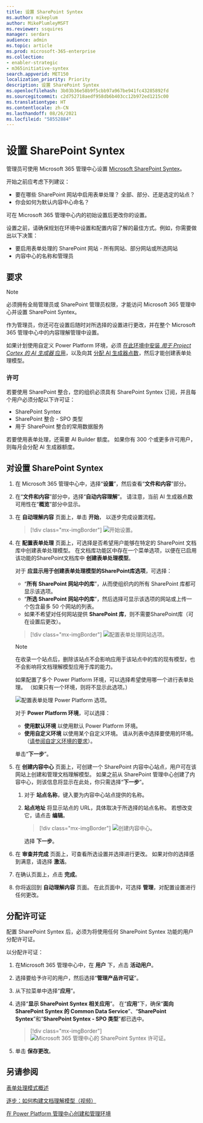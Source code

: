```yaml
---
title: 设置 SharePoint Syntex
ms.author: mikeplum
author: MikePlumleyMSFT
ms.reviewer: ssquires
manager: serdars
audience: admin
ms.topic: article
ms.prod: microsoft-365-enterprise
ms.collection:
- enabler-strategic
- m365initiative-syntex
search.appverid: MET150
localization_priority: Priority
description: 设置 SharePoint Syntex
ms.openlocfilehash: 3b03b36e58b9f5cbb97a967be941fc43285892fd
ms.sourcegitcommit: c2d752718aedf958db6b403cc12b972ed1215c00
ms.translationtype: HT
ms.contentlocale: zh-CN
ms.lasthandoff: 08/26/2021
ms.locfileid: "58552884"
---
```

# <a name="set-up-sharepoint-syntex"></a>设置 SharePoint Syntex

管理员可使用 Microsoft 365 管理中心设置 [Microsoft SharePoint Syntex](index.md)。 

开始之前应考虑下列建议：

- 要在哪些 SharePoint 网站中启用表单处理？ 全部、部分、还是选定的站点？
- 你会如何为默认内容中心命名？

可在 Microsoft 365 管理中心内的初始设置后更改你的设置。

设置之前，请确保规划在环境中设置和配置内容了解的最佳方式。例如，你需要做出以下决策：

- 要启用表单处理的 SharePoint 网站 - 所有网站、部分网站或所选网站
- 内容中心的名称和管理员

## <a name="requirements"></a>要求 

> [!NOTE]
> 必须拥有全局管理员或 SharePoint 管理员权限，才能访问 Microsoft 365 管理中心并设置 SharePoint Syntex。

作为管理员，你还可在设置后随时对所选择的设置进行更改，并在整个 Microsoft 365 管理中心中的内容理解管理中设置。

如果计划使用自定义 Power Platform 环境，必须 [在此环境中安装 *用于 Project Cortex 的 AI 生成器* 应用](/power-platform/admin/manage-apps#install-an-app-in-the-environment-view)，以及向其 [分配 AI 生成器点数](/power-platform/admin/capacity-add-on)，然后才能创建表单处理模型。

### <a name="licensing"></a>许可

若要使用 SharePoint 整合，您的组织必须具有 SharePoint Syntex 订阅，并且每个用户必须分配以下许可证：

- SharePoint Syntex
- SharePoint 整合 - SPO 类型
- 用于 SharePoint 整合的常用数据服务

若要使用表单处理，还需要 AI Builder 额度。 如果你有 300 个或更多许可用户，则每月会分配 AI 生成器额度。

## <a name="to-set-up-sharepoint-syntex"></a>对设置 SharePoint Syntex

1. 在 Microsoft 365 管理中心中，选择“**设置**”，然后查看“**文件和内容**”部分。

2. 在“**文件和内容**”部分中，选择“**自动内容理解**”。 请注意，当前 AI 生成器点数可用性在“**概览**”部分中显示。<br/>

3. 在 **自动理解内容** 页面上，单击 **开始**， 以逐步完成设置流程。 <br/>

    > [!div class="mx-imgBorder"]
    > ![开始设置。](../media/content-understanding/admin-content-understanding-get-started.png)</br>

4. 在 **配置表单处理** 页面上，可选择是否希望用户能够在特定的 SharePoint 文档库中创建表单处理模型。 在文档库功能区中存在一个菜单选项，以便在已启用该功能的SharePoint文档库中 **创建表单处理模型**。
 
     对于 **应显示用于创建表单处理模型的SharePoint库选项**，可选择：</br>
      - “**所有 SharePoint 网站中的库**”，从而使组织内的所有 SharePoint 库都可显示该选项。</br>
      - “**所选 SharePoint 网站中的库**”，然后选择可显示该选项的网站或上传一个包含最多 50 个网站的列表。</br>
      - 如果不希望对任何网站提供 **SharePoint 库**，则不需要SharePoint库（可在设置后更改）。

   > [!div class="mx-imgBorder"]
   > ![配置表单处理网站选项。](../media/content-understanding/admin-configforms.png)

   > [!Note]
   > 在收录一个站点后，删除该站点不会影响应用于该站点中的库的现有模型，也不会影响将文档理解模型应用于库的能力。 
    
    如果配置了多个 Power Platform 环境，可以选择希望使用哪一个进行表单处理。 （如果只有一个环境，则将不显示此选项。）

    ![配置表单处理 Power Platform 选项。](../media/content-understanding/setup-power-platform-env.png)

    对于 **Power Platform 环境**，可以选择：
    - **使用默认环境** 以使用默认 Power Platform 环境。
    - **使用自定义环境** 以使用某个自定义环境。 请从列表中选择要使用的环境。 （[请参阅自定义环境的要求](/microsoft-365/contentunderstanding/set-up-content-understanding#requirements)）。

    单击“**下一步**”。

5. 在 **创建内容中心** 页面上，可创建一个 SharePoint 内容中心站点，用户可在该网站上创建和管理文档理解模型。 如果之前从 SharePoint 管理中心创建了内容中心，则该信息将显示在此处，你只需选择“**下一步**”。

    1. 对于 **站点名称**，键入要为内容中心站点提供的名称。
    
    1. **站点地址** 将显示站点的 URL，具体取决于所选择的站点名称。 若想改变它，请点击 **编辑**。

       > [!div class="mx-imgBorder"]
       > ![创建内容中心。](../media/content-understanding/admin-cu-create-cc.png)</br>

       选择 **下一步**。

6. 在 **审查并完成** 页面上，可查看所选设置并选择进行更改。 如果对你的选择感到满意，请选择 **激活**。

7. 在确认页面上，点击 **完成**。

8. 你将返回到 **自动理解内容** 页面。 在此页面中，可选择 **管理**，对配置设置进行任何更改。 

## <a name="assign-licenses"></a>分配许可证

配置 SharePoint Syntex 后，必须为将使用任何 SharePoint Syntex 功能的用户分配许可证。

以分配许可证：

1. 在Microsoft 365 管理中心中，在 **用户** 下，点击 **活动用户**。

2. 选择要给予许可的用户，然后选择“**管理产品许可证**”。

3. 从下拉菜单中选择“**应用**”。

4. 选择“**显示 SharePoint Syntex 相关应用**”。 在“**应用**”下，确保“**面向 SharePoint Syntex 的 Common Data Service**”、“**SharePoint Syntex**”和“**SharePoint Syntex - SPO 类型**”都已选中。

    > [!div class="mx-imgBorder"]
    > ![Microsoft 365 管理中心的 SharePoint Syntex 许可证。](../media/content-understanding/sharepoint-syntex-licenses.png)

5. 单击 **保存更改**。

## <a name="see-also"></a>另请参阅

[表单处理模式概述](/ai-builder/form-processing-model-overview)

[逐步：如何构建文档理解模型（视频）](https://www.youtube.com/watch?v=DymSHObD-bg)

[在 Power Platform 管理中心创建和管理环境](/power-platform/admin/create-environment)
